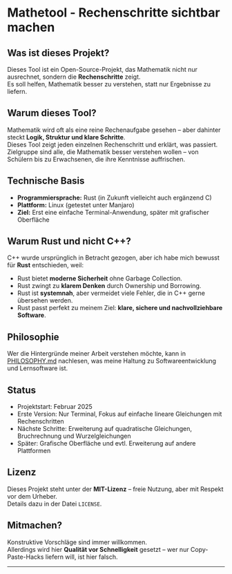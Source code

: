 # Mathetool - Rechenschritte sichtbar machen

## Was ist dieses Projekt?

Dieses Tool ist ein Open-Source-Projekt, das Mathematik nicht nur ausrechnet, sondern die **Rechenschritte** zeigt.  
Es soll helfen, Mathematik besser zu verstehen, statt nur Ergebnisse zu liefern.

## Warum dieses Tool?

Mathematik wird oft als eine reine Rechenaufgabe gesehen – aber dahinter steckt **Logik, Struktur und klare Schritte**.  
Dieses Tool zeigt jeden einzelnen Rechenschritt und erklärt, was passiert.  
Zielgruppe sind alle, die Mathematik besser verstehen wollen – von Schülern bis zu Erwachsenen, die ihre Kenntnisse auffrischen.

## Technische Basis

- **Programmiersprache:** Rust (in Zukunft vielleicht auch ergänzend C)
- **Plattform:** Linux (getestet unter Manjaro)
- **Ziel:** Erst eine einfache Terminal-Anwendung, später mit grafischer Oberfläche

## Warum Rust und nicht C++?

C++ wurde ursprünglich in Betracht gezogen, aber ich habe mich bewusst für **Rust** entschieden, weil:

- Rust bietet **moderne Sicherheit** ohne Garbage Collection.
- Rust zwingt zu **klarem Denken** durch Ownership und Borrowing.
- Rust ist **systemnah**, aber vermeidet viele Fehler, die in C++ gerne übersehen werden.
- Rust passt perfekt zu meinem Ziel: **klare, sichere und nachvollziehbare Software**.

## Philosophie

Wer die Hintergründe meiner Arbeit verstehen möchte, kann in [PHILOSOPHY.md](./PHILOSOPHY.md) nachlesen, was meine Haltung zu Softwareentwicklung und Lernsoftware ist.

## Status

- Projektstart: Februar 2025
- Erste Version: Nur Terminal, Fokus auf einfache lineare Gleichungen mit Rechenschritten
- Nächste Schritte: Erweiterung auf quadratische Gleichungen, Bruchrechnung und Wurzelgleichungen
- Später: Grafische Oberfläche und evtl. Erweiterung auf andere Plattformen

## Lizenz

Dieses Projekt steht unter der **MIT-Lizenz** – freie Nutzung, aber mit Respekt vor dem Urheber.  
Details dazu in der Datei `LICENSE`.

## Mitmachen?

Konstruktive Vorschläge sind immer willkommen.  
Allerdings wird hier **Qualität vor Schnelligkeit** gesetzt – wer nur Copy-Paste-Hacks liefern will, ist hier falsch.

---


